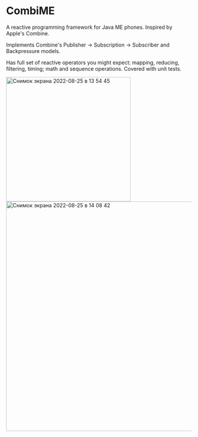 # CombiME
A reactive programming framework for Java ME phones. 
Inspired by Apple's Combine.

Implements Combine's Publisher -> Subscription -> Subscriber and Backpressure models.

Has full set of reactive operators you might expect: mapping, reducing, filtering, timing; math and sequence operations. Covered with unit tests.

<img width="338" alt="Снимок экрана 2022-08-25 в 13 54 45" src="https://user-images.githubusercontent.com/13520824/186647527-f456613e-cb1f-4450-a7c6-c4510b07b08d.png"><img width="624" alt="Снимок экрана 2022-08-25 в 14 08 42" src="https://user-images.githubusercontent.com/13520824/186649350-2f7805b6-d733-49b7-b092-d125f4b143a9.png">

